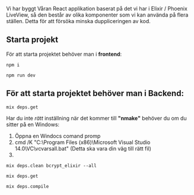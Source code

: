 Vi har byggt Våran React applikation baserat på det vi har i Elixir / Phoenix LiveView, så den består av olika komponenter som vi kan använda på flera ställen. Detta för att försöka minska duppliceringen av kod. 


## Starta projekt

För att starta projektet behöver man i **frontend**:

```
npm i
```

```
npm run dev
```

## För att starta projektet behöver man i **Backend**:

```
mix deps.get
```

Har du inte *rätt* inställning när det kommer till **"nmake"** behöver du om du sitter på en Windows:

1. Öppna en Windocs comand promp
2.  cmd /K "C:\Program Files (x86)\Microsoft Visual Studio 14.0\VC\vcvarsall.bat"  (Detta ska vara din väg till rätt fil)
3. 
```
mix deps.clean bcrypt_elixir --all 

mix deps.get 

mix deps.compile 
```